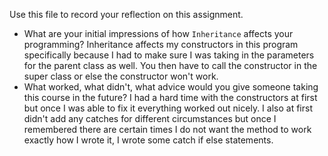 Use this file to record your reflection on this assignment.

- What are your initial impressions of how `Inheritance` affects your programming?
    Inheritance affects my constructors in this program specifically because I had to make sure I was taking in the parameters for the parent class as well. You then have to call the constructor in the super class or else the constructor won't work. 
- What worked, what didn't, what advice would you give someone taking this course in the future? 
    I had a hard time with the constructors at first but once I was able to fix it everything worked out nicely. I also at first didn't add any catches for different circumstances but once I remembered there are certain times I do not want the method to work exactly how I wrote it, I wrote some catch if else statements. 


